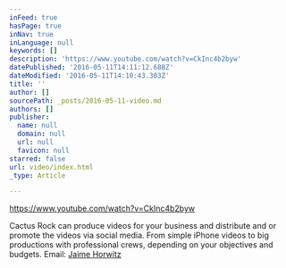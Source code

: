 ```yaml
---
inFeed: true
hasPage: true
inNav: true
inLanguage: null
keywords: []
description: 'https://www.youtube.com/watch?v=CkInc4b2byw'
datePublished: '2016-05-11T14:11:12.688Z'
dateModified: '2016-05-11T14:10:43.303Z'
title: ''
author: []
sourcePath: _posts/2016-05-11-video.md
authors: []
publisher:
  name: null
  domain: null
  url: null
  favicon: null
starred: false
url: video/index.html
_type: Article

---
```

https://www.youtube.com/watch?v=CkInc4b2byw

Cactus Rock can produce videos for your business and distribute and or promote the videos via social media. From simple iPhone videos to big productions with professional crews, depending on your objectives and budgets. Email: [Jaime Horwitz][0]

[0]: mailto:jaime.horwitz@gmail.com
